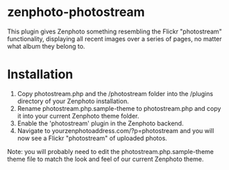 # zenphoto-photostream
This plugin gives Zenphoto something resembling the Flickr "photostream" functionality, displaying all recent images over a series of pages, no matter what album they belong to.
 
# Installation

1. Copy photostream.php and the /photostream folder into the /plugins directory of your Zenphoto installation.
2. Rename photostream.php.sample-theme to photostream.php and copy it into your current Zenphoto theme folder.
3. Enable the 'photostream' plugin in the Zenphoto backend.
4. Navigate to yourzenphotoaddress.com/?p=photostream and you will now see a Flickr "photostream" of uploaded photos.

Note: you will probably need to edit the photostream.php.sample-theme theme file to match the look and feel of our current Zenphoto theme.
